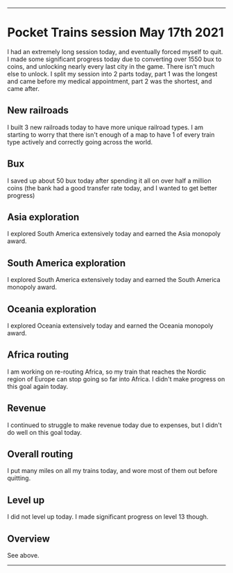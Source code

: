   
***

# Pocket Trains session May 17th 2021

I had an extremely long session today, and eventually forced myself to quit. I made some significant progress today due to converting over 1550 bux to coins, and unlocking nearly every last city in the game. There isn't much else to unlock. I split my session into 2 parts today, part 1 was the longest and came before my medical appointment, part 2 was the shortest, and came after.

## New railroads

I built 3 new railroads today to have more unique railroad types. I am starting to worry that there isn't enough of a map to have 1 of every train type actively and correctly going across the world.

## Bux

I saved up about 50 bux today after spending it all on over half a million coins (the bank had a good transfer rate today, and I wanted to get better progress)

## Asia exploration

I explored South America extensively today and earned the Asia monopoly award.

## South America exploration

I explored South America extensively today and earned the South America monopoly award.

## Oceania exploration

I explored Oceania extensively today and earned the Oceania monopoly award.

## Africa routing

I am working on re-routing Africa, so my train that reaches the Nordic region of Europe can stop going so far into Africa. I didn't make progress on this goal again today.

## Revenue

I continued to struggle to make revenue today due to expenses, but I didn't do well on this goal today.

## Overall routing

I put many miles on all my trains today, and wore most of them out before quitting.

## Level up

I did not level up today. I made significant progress on level 13 though.

## Overview

See above.

***
